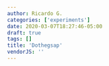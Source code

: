 ```yaml
---
author: Ricardo G.
categories: ['experiments']
date: 2020-03-07T18:27:46-05:00
draft: true
tags: []
title: 'Dothegsap'
vendorJS: ''
---
```

